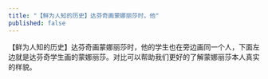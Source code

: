 ```yaml
---
title: "【鲜为人知的历史】达芬奇画蒙娜丽莎时，他"
published: false
---
```

【鲜为人知的历史】达芬奇画蒙娜丽莎时，他的学生也在旁边画同一个人，下面左边就是达芬奇学生画的蒙娜丽莎。对比可以帮助我们更好的了解蒙娜丽莎本人真实的样貌。

